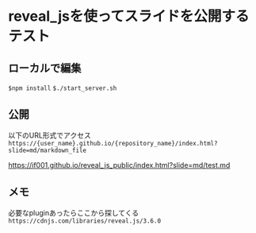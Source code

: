 # reveal_jsを使ってスライドを公開するテスト
## ローカルで編集
`$npm install`
`$./start_server.sh`

## 公開
以下のURL形式でアクセス
`https://{user_name}.github.io/{repository_name}/index.html?slide=md/markdown_file`

https://if001.github.io/reveal_js_public/index.html?slide=md/test.md  


## メモ
必要なpluginあったらここから探してくる
`https://cdnjs.com/libraries/reveal.js/3.6.0`
